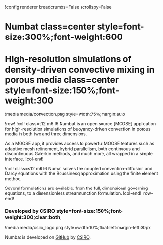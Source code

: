 !config renderer breadcrumbs=False scrollspy=False

# Numbat class=center style=font-size:300%;font-weight:600

# High-resolution simulations of density-driven convective mixing in porous media class=center style=font-size:150%;font-weight:300

!media media/convection.png
       style=width:75%;margin:auto

!row!
!col! class=s12 m6 l6
Numbat is an open source [MOOSE] application for high-resolution simulations of buoyancy-driven convection in porous media in both two and three dimensions.

As a MOOSE app, it provides access to powerful MOOSE features such as adaptive mesh refinement, hybrid parallelism, both continuous and discontinuous Galerkin methods, and much more, all wrapped in a simple interface.
!col-end!

!col! class=s12 m6 l6
Numat solves the coupled convection-diffusion and Darcy equations with the Boussinesq approximation using the finite element method.

Several formulations are available: from the full, dimensional governing equations, to a dimensionless streamfunction formulation.
!col-end!
!row-end!

### Developed by CSIRO style=font-size:150%;font-weight:300;clear:both;

!media media/csiro_logo.png
       style=width:10%;float:left:margin-left:30px

Numbat is developed on [GitHub](http://www.github.com/cpgr/numbat) by [CSIRO](http://www.csiro.au).
